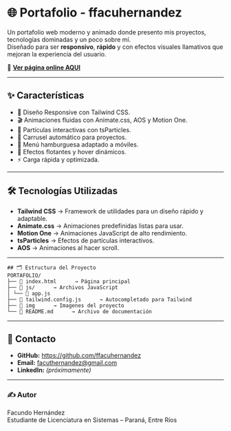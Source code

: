 # 🌐 Portafolio - ffacuhernandez

Un portafolio web moderno y animado donde presento mis proyectos, tecnologías dominadas y un poco sobre mí.  
Diseñado para ser **responsivo**, **rápido** y con efectos visuales llamativos que mejoran la experiencia del usuario.

🔗 **[Ver página online AQUI](https://ffacuhernandez.github.io/Portfolio-Facundo-Hernandez/)**

---

## ✨ Características
- 🎯 Diseño Responsive con Tailwind CSS.
- 🎬 Animaciones fluidas con Animate.css, AOS y Motion One.
- 🌌 Partículas interactivas con tsParticles.
- 🎢 Carrusel automático para proyectos.
- 🍔 Menú hamburguesa adaptado a móviles.
- 🎨 Efectos flotantes y hover dinámicos.
- ⚡ Carga rápida y optimizada.

---

## 🛠️ Tecnologías Utilizadas
- **Tailwind CSS** → Framework de utilidades para un diseño rápido y adaptable.
- **Animate.css** → Animaciones predefinidas listas para usar.
- **Motion One** → Animaciones JavaScript de alto rendimiento.
- **tsParticles** → Efectos de partículas interactivos.
- **AOS** → Animaciones al hacer scroll.

---

```
## 🗂️ Estructura del Proyecto
PORTAFOLIO/
├── 📜 index.html      → Página principal
├── 📂 js/      → Archivos JavaScript
│ └── 📜 app.js
├── 📜 tailwind.config.js      → Autocompletado para Tailwind
├── 📂 img      → Imagenes del proyecto
└── 📜 README.md      → Archivo de documentación
```

---

## 📧 Contacto
- **GitHub:** https://github.com/ffacuhernandez
- **Email:** facuthernandez@gmail.com
- **LinkedIn:** *(próximamente)*

---

### ✍️ Autor

Facundo Hernández  
Estudiante de Licenciatura en Sistemas – Paraná, Entre Ríos
